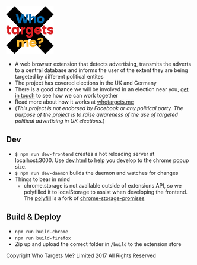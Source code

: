 [![Who Targets Me?](https://raw.githubusercontent.com/WhoTargetsMe/Who-Targets-Me/master/src/build/logo-128.png)](https://whotargets.me)


* A web browser extension that detects advertising, transmits the adverts to a central database and informs the user of the extent they are being targeted by different political entites
* The project has covered elections in the UK and Germany
* There is a good chance we will be involved in an election near you, [get in touch](https://whotargets.me/get-in-touch/) to see how we can work together
* Read more about how it works at [whotargets.me](https://whotargets.me)
* (*This project is not endorsed by Facebook or any political party. The purpose of the project is to raise awareness of the use of targeted political advertising in UK elections.*)

## Dev
* `$ npm run dev-frontend` creates a hot reloading server at localhost:3000. Use [dev.html](https://localhost:3000/dev.html) to help you develop to the chrome popup size.
* `$ npm run dev-daemon` builds the daemon and watches for changes
* Things to bear in mind
	* chrome.storage is not available outside of extensions API, so we polyfilled it to localStorage to assist when developing the frontend. The [polyfill](https://github.com/stunningpixels/chrome-storage-promise) is a fork of [chrome-storage-promises](https://github.com/akiomik/chrome-storage-promise)

## Build & Deploy
* `npm run build-chrome`
* `npm run build-firefox`
* Zip up and upload the correct folder in `/build` to the extension store

Copyright Who Targets Me? Limited 2017 All Rights Reserved